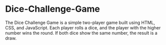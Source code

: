 # Dice-Challenge-Game
The Dice Challenge Game is a simple two-player game built using HTML, CSS, and JavaScript. Each player rolls a dice, and the player with the higher number wins the round. If both dice show the same number, the result is a draw.
